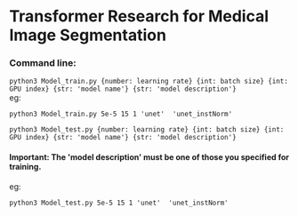# Transformer Research for Medical Image Segmentation

### Command line:
```python3 Model_train.py {number: learning rate} {int: batch size} {int: GPU index} {str: 'model name'} {str: 'model description'}```\
eg:
```
python3 Model_train.py 5e-5 15 1 'unet'  'unet_instNorm'
```

```python3 Model_test.py {number: learning rate} {int: batch size} {int: GPU index} {str: 'model name'} {str: 'model description'}```
#### Important: The 'model description' must be one of those you specified for training.
eg:
```
python3 Model_test.py 5e-5 15 1 'unet'  'unet_instNorm'
```

